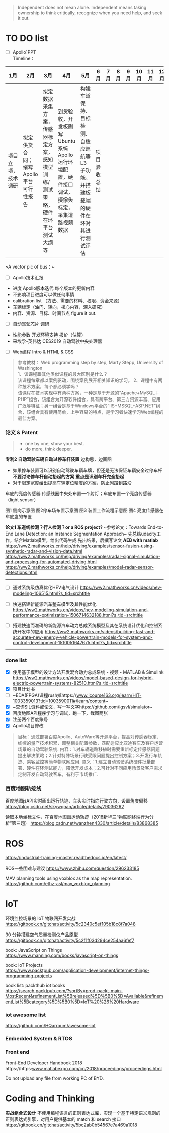 > Independent does not mean alone. Independent means taking ownership to think critically, recognize when you need help, and seek it out.

# TO DO list
- [ ] Apollo1PPT  
Timeline：

|1月|2月|3月|4月|5月|6月|7月|8月|9月|10月|11月|12月|
|--|--|--|--|--|--|--|--|--|--|--|--|
|项目立项，技术调研|拟定供货合同；撰写Apollo平台可行性报告|拟定数据采集方案，传感器标定方案，感知模型训练/测试策略，硬件在环平台测试大纲等|到货验收，开发板刷写Ubuntu系统	Apollo运行环境配置，硬件接口调试，摄像头标定，采集道路视频数据|构建车道保持、目标检测、自适应巡航等L3子功能，并搭建板载端的硬件在环对其进行测试评估|项目验收总结|



~A vector pic of bus：~





- [ ] Apollo技术汇报
- 进度 Apollo版本迭代 每个版本的更新内容
- 不影响项目进度可以做任何事情
- calibration list （方法、需要的材料、权限、资金来源）
- 车辆标定（油门、转向，核心内容，深入研究）
- 内容、资源、目标、时间节点 figure it out.

- [ ] 自动驾驶芯片 调研  
- 性能参数 开发环境支持 报价（估算） 
- 采埃孚-英伟达 CES2019 自动驾驶中央处理器


- [ ] Web编程 Intro & HTML & CSS 
> 参考教材： Web programming step by step, Marty Stepp, University of Washington  
> 1、该课程跟其他类似课程的最大区别是什么？  
该课程每章都以案例驱动，围绕案例展开相关知识的学习。 
2、课程中有两种技术方案，每个都必须学吗？  
该课程在技术实现中有两种方案，一种是基于开源的“Apache+MySQL＋PHP”组合，该组合为开源软件组合，具有跨平台、第三方资源丰富、应用广泛等特征；另一组合是基于Windows平台的“IIS+MSSQL+ASP.NET”组合，该组合具有使用简单，上手容易的特点，是学习者快速学习Web编程的最佳方案。 

### 论文 & Patent
> - one by one, show your best.  
> - do more, think deeper.

**专利2 自动驾驶车辆自动过停车杆装置**
边构思，边画图
- 如果停车装置可以识别自动驾驶车辆车牌，但还是无法保证车辆安全过停车杆
**不要讨论停车杆自动抬起的方案**
**重点是识别车杆完全抬起**
- 对于限定宽度给出提高车辆定位精度的方案，防止剐蹭到路沿  

车底的亮度传感器
传感线圈中央处布置一个射灯；车底布置一个亮度传感器（light sensor）

图1 侧向示意图
图2停车场布置示意图
图3 装置工作流程示意图
图4 亮度传感器在车底盘的布置



**论文1 车道线检测？行人检测？or a ROS project?**
~参考论文：Towards End-to-End Lane Detection: an Instance Segmentation Approach~
先总结udacity工作，结合Matlab模型，给出代码生成
先出结果，后撰写论文
**AEB with matlab**  
https://ww2.mathworks.cn/help/driving/examples/sensor-fusion-using-synthetic-radar-and-vision-data.html
https://ww2.mathworks.cn/help/driving/examples/radar-signal-simulation-and-processing-for-automated-driving.html
https://ww2.mathworks.cn/help/driving/examples/model-radar-sensor-detections.html

--------------------------------------------------
- [ ] 通过系统级仿真优化HEV电气设计
https://ww2.mathworks.cn/videos/hev-modeling-106515.html?s_tid=srchtitle

- [ ] 快速搭建新能源汽车整车模型及其性能优化
https://ww2.mathworks.cn/videos/hev-modeling-simulation-and-performance-optimization-1506714632188.html?s_tid=srchtitle

- [ ] 搭建快速而准确的新能源汽车动力总成系统模型及其在系统设计优化和控制系统开发中的应用
https://ww2.mathworks.cn/videos/building-fast-and-accurate-new-energy-vehicle-powertrain-models-for-system-and-control-development-1510051647675.html?s_tid=srchtitle
------------------------------------------------------------



### done list
- [x] 使用基于模型的设计方法开发混合动力总成系统 - 视频 - MATLAB & Simulink  
https://ww2.mathworks.cn/videos/model-based-design-for-hybrid-electric-powertrain-systems-82510.html?s_tid=srchtitle
- [x] 项目计划书  
- [ ] ~EDA(FPGA)课程rush掉https://www.icourse163.org/learn/HIT-1003359013?tid=1003590011#/learn/content~ 
- [x] ~查询SIL资料或论文，写一写文字https://github.com/lgsvl/simulator~  
- [x] 百度地图API程序学习与调试，跑一下，截图两张
- [x] 注册两个百度账号
- [x] Apollo项目修改
> 目标：通过部署百度Apollo、AutoWare等开源平台，提高对传感器标定、线控的量产技术积累，调整相关配置参数，匹配适应比亚迪客车及客户运营场景的自动驾驶系统.
内容：1.对车辆道路移植时需要重新标定传感器问题提出解决策略；2.针对特殊场景行驶受限问题提出控制方案；3.开发行车轨迹、乘客监控等简单物联网应用.
意义：1.建立自动驾驶系统硬件批量部署、硬件在环测试能力，降低开发成本；2.可针对不同应用场景及客户需求定制开发自动驾驶客车，有利于市场推广.

### 百度地图轨迹线
百度地图jsAPI实时画出运行轨迹，车头实时指向行驶方向，设置角度偏移
https://blog.csdn.net/skywqnan/article/details/79036262

读取本地坐标文件，在百度地图画运动轨迹（2018新华三“物联网终端行为分析”第三题）
https://blog.csdn.net/wanzhen4330/article/details/83868385

# ROS
https://industrial-training-master.readthedocs.io/en/latest/

ROS一些困难与建议
https://www.zhihu.com/question/296233185

MAV planning tools using voxblox as the map representation.  
https://github.com/ethz-asl/mav_voxblox_planning

# IoT
环境监控场景的 IoT 物联网开发实战  
https://gitbook.cn/gitchat/activity/5c2340c5ef105b18c8f7a048  
  
30 分钟搭建空气质量检测仪产品原型  
https://gitbook.cn/gitchat/activity/5c2f1f03d294ce254aa6fef7

book: JavaScript on Things  
https://www.manning.com/books/javascript-on-things  

book: IoT Projects  
https://www.packtpub.com/application-development/internet-things-programming-projects

book list: packthub iot books  
https://search.packtpub.com/?sortBy=prod-packt-main-MostRecent&refinementList%5Breleased%5D%5B0%5D=Available&refinementList%5Bcategory%5D%5B0%5D=IoT%20%26%20Hardware
### iot awesome list
https://github.com/HQarroum/awesome-iot

### Embedded System & RTOS

### Front end
Front-End Developer Handbook 2018
https://https:www.matlabexpo.com/cn/2018/proceedings/proceedings.html


Do not upload any file from working PC of BYD.

# Coding and Thinking

**实战组合式设计**
不使用编程语言的正则表达式库，实现一个基于特定语义规则的正则表达式引擎，对用户提供基本的 match 和 search 接口
https://gitbook.cn/gitchat/activity/5bc2ab0b54567e7a469a1018

